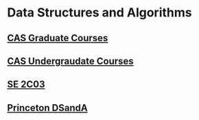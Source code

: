 # Data Structures and Algorithms
## [CAS Graduate Courses](https://academiccalendars.romcmaster.ca/preview_program.php?catoid=25&poid=14714)
## [CAS Undergraudate Courses](https://www.eng.mcmaster.ca/cas/programs/course-listing)

## [SE 2C03](http://www.cas.mcmaster.ca/~gk/courses/SE2C03.html)
## [Princeton DSandA](https://www.cs.princeton.edu/courses/archive/fall10/cos226/info.html)
